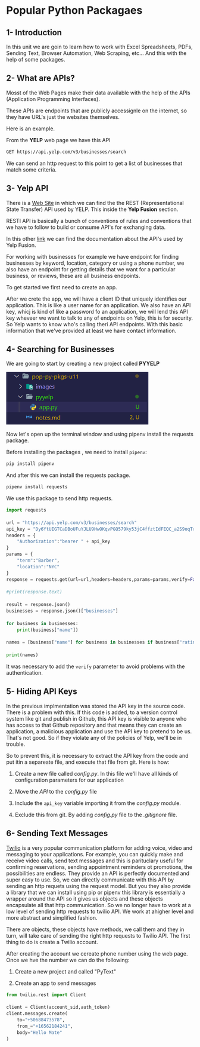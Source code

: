 # Popular Python Packagaes

## 1- Introduction

In this unit we are goin to learn how to work with Excel Spreadsheets, PDFs, Sending Text, Browser Automation, Web Scraping, etc...
And this with the help of some packages.

## 2- What are APIs?

Mosst of the Web Pages make their data available with the help of the APIs (Application Programming Interfaces).

These APIs are endpoints that are publicly accessignle on the internet, so they have URL's just the websites themselves.

Here is an example.

From the **YELP** web page we have this API

```txt
GET https://api.yelp.com/v3/businesses/search
```

We can send an http request to this point to get a list of businesses that match some criteria.

## 3- Yelp API

There is a [Web Site](https://www.yelp.com/developers) in which we can find the the REST (Representational State Transfer) API used by YELP. This inside the **Yelp Fusion** section.

RESTI API is basically a bunch of conventions of rules and conventions that we have to follow to build or consume API's for exchanging data.

In this other [link](https://docs.developer.yelp.com/docs/fusion-intro) we can find the documentation about the API's used by Yelp Fusion.

For working with businesses for example we have endpoint for finding businesses by keyword, location, category or using a phone number, we also have an endpoint for getting details that we want for a particular business, or reviews, these are all business endpoints.

To get started we first need to create an app.

After we crete the app, we will have a client ID that uniquely identifies our application. This is like a user name for an application. We also have an API key, whicj is kind of like a password fo an application, we will lend this API key wheveer we want to talk to any of endpoints on Yelp, this is for security.
So Yelp wants to know who's calling theri API endpoints. With this basic information that we've provided at least we have contact information.

## 4- Searching for Businesses

We are going to start by creating a new project called **PYYELP**

![pyyelp_project](./images/pyyelp_project.PNG)

Now let's open up the terminal window and using pipenv install the requests package.

Before installing the packages , we need to install `pipenv`:

```bash
pip install pipenv
```

And after this we can install the requests package.

```bash
pipenv install requests
```

We use this package to send http requests.

```python
import requests

url = "https://api.yelp.com/v3/businesses/search"
api_key = "Dy6YtUIGTCaDBoUFuYJLU9HwOKqvPGQ579ky53jC4ffztIdFEQC_a2S9oqTrjQEbGJe3jNmwHcPLAuVJHzKlBK2poVgCaXiX5j-s8PlwE-omYdhYLjUfkmeIhCkeZXYx"
headers = {
    "Authorization":"bearer " + api_key
}
params = {
    "term":"Barber",
    "location":"NYC"
}
response = requests.get(url=url,headers=headers,params=params,verify=False)#False is used to fix an issue

#print(response.text)

result = response.json()
businesses = response.json()["businesses"]

for business in businesses:
    print(business["name"])

names = [business["name"] for business in businesses if business["rating"] > 4.5]

print(names)
```

It was necessary to add the `verify` parameter to avoid problems with the authentication.

## 5- Hiding API Keys

In the previous implmentation was stored the API key in the source code. There is a problem with this. If this code is added, to a version control system like git and publish in Github, this API key is visible to anyone who has access to that Github repository and that means they can create an application, a malicious application and use the API key to pretend to be us. That's not good. So if they violate any of the policies of Yelp, we'll be in trouble.

So to prevent this, it is necessary to extract the API key from the code and put itin a separeate file, and execute that file from git. Here is how:

1. Create a new file called _config.py_. In this file we'll have all kinds of configuration parameters for our application

2. Move the _API_ to the _config.py_ file

3. Include the `api_key` variable importing it from the _config.py_ module.

4. Exclude this from git. By adding _config.py_ file to the _.gitignore_ file.

## 6- Sending Text Messages

[Twilio](www.twilio.com) is a very popular communication platform for adding voice, video and messaging to your applications. For example, you can quickly make and receive video calls, send text messages and this is parituclary useful for confirming reservations, sending appointment reminders ot promotions, the possibilities are endless.
They provide an API is perfectly documented and super easy to use. So, we can directly communicate with this API by sending an http requets using the request model. But you they also provide a library that we can install using pip or pipenv this library is essentially a wrapper around the API so it gives us objects and these objects encapsulate all that http communication. So we no longer have to work at a low level of sending http requests to twilio API. We work at ahigher level and more abstract and simplified fashion.

There are objects, these objects have methods, we call them and they in turn, will take care of sending the right http requests to Twilio API. The first thing to do is create a Twilio account.

After creating the account we cereate phone number using the web page. Once we hve the number we can do the following:

1. Create a new project and called "PyText"

2. Create an app to send messages

```python
from twilio.rest import Client

client = Client(account_sid,auth_token)
client.messages.create(
    to="+50688473578",
    from_="+16562184241",
    body="Hello Mate"
)
```

